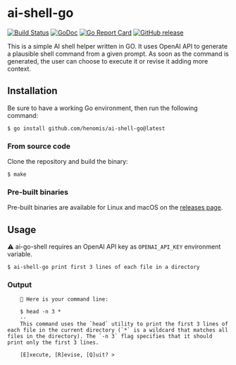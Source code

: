 # ai-shell-go

[![Build Status](https://github.com/henomis/ai-shell-go/actions/workflows/release.yml/badge.svg?branch=main)](https://github.com/henomis/ai-shell-go/actions/workflows/release.yml?query=branch%3Amain) [![GoDoc](https://godoc.org/github.com/henomis/ai-shell-go?status.svg)](https://godoc.org/github.com/henomis/ai-shell-go) [![Go Report Card](https://goreportcard.com/badge/github.com/henomis/ai-shell-go)](https://goreportcard.com/report/github.com/henomis/ai-shell-go) [![GitHub release](https://img.shields.io/github/release/henomis/ai-shell-go.svg)](https://github.com/henomis/ai-shell-go/releases)

This is a simple AI shell helper written in GO. It uses OpenAI API to generate a plausible shell command from a given prompt.
As soon as the command is generated, the user can choose to execute it or revise it adding more context.

## Installation
Be sure to have a working Go environment, then run the following command:

```
$ go install github.com/henomis/ai-shell-go@latest
```

### From source code

Clone the repository and build the binary:

```
$ make
```

### Pre-built binaries

Pre-built binaries are available for Linux and macOS on the [releases page](https://github.com/henomis/ai-shell-go/releases/latest).



## Usage

⚠️ ai-go-shell requires an OpenAI API key as `OPENAI_API_KEY` environment variable.


```
$ ai-shell-go print first 3 lines of each file in a directory
```

### Output

```
    🤖 Here is your command line:

    $ head -n 3 *
    --
    This command uses the `head` utility to print the first 3 lines of each file in the current directory (`*` is a wildcard that matches all files in the directory). The `-n 3` flag specifies that it should print only the first 3 lines.

    [E]xecute, [R]evise, [Q]uit? > 
```